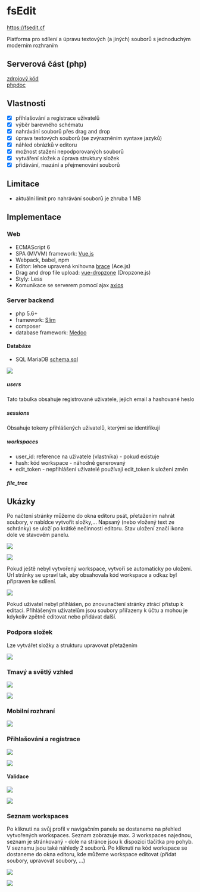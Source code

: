 # fsEdit
https://fsedit.cf

Platforma pro sdílení a úpravu textových (a jiných) souborů s jednoduchým moderním rozhraním

## Serverová část (php)

[zdrojový kód](https://github.com/holubv/fsedit_backend)   
[phpdoc](https://api.fsedit.cf/docs/index.html)

## Vlastnosti
- [x] přihlašování a registrace uživatelů
- [x] výběr barevného schématu
- [x] nahrávání souborů přes drag and drop
- [x] úprava textových souborů (se zvýrazněním syntaxe jazyků)
- [x] náhled obrázků v editoru
- [x] možnost stažení nepodporovaných souborů
- [x] vytváření složek a úprava struktury složek
- [x] přidávání, mazání a přejmenování souborů

## Limitace
- aktuální limit pro nahrávání souborů je zhruba 1 MB

## Implementace

### Web
- ECMAScript 6
- SPA (MVVM) framework: [Vue.js](https://vuejs.org)
- Webpack, babel, npm
- Editor: lehce upravená knihovna [brace]([https://github.com/holubv/brace/tree/fsedit) (Ace.js)
- Drag and drop file upload: [vue-dropzone](https://github.com/rowanwins/vue-dropzone) (Dropzone.js)
- Styly: Less
- Komunikace se serverem pomocí ajax [axios](https://github.com/axios/axios)

### Server backend
- php 5.6+
- framework: [Slim](http://www.slimframework.com/)
- composer
- database framework: [Medoo](https://medoo.in/)

#### Databáze
- SQL MariaDB [schema.sql](https://github.com/holubv/fsedit_backend/blob/master/schema.sql)

![](https://i.imgur.com/yDlT9nh.png)

##### users

Tato tabulka obsahuje registrované uživatele, jejich email a hashované heslo

##### sessions

Obsahuje tokeny přihlášených uživatelů, kterými se identifikují

##### workspaces

- user_id: reference na uživatele (vlastníka) - pokud existuje
- hash: kód workspace - náhodně generovaný
- edit_token - nepřihlášení uživatelé používají edit_token k uložení změn

##### file_tree


## Ukázky

Po načtení stránky můžeme do okna editoru psát, přetažením nahrát soubory,
v nabídce vytvořit složky,... Napsaný (nebo vložený text ze schránky) se uloží
po krátké nečinnosti editoru. Stav uložení značí ikona dole ve stavovém panelu.

![](https://i.imgur.com/2psGlcF.png)

![](https://i.imgur.com/PAsJaMT.png)

Pokud ještě nebyl vytvořený workspace, vytvoří se automaticky po uložení. Url stránky se
upraví tak, aby obsahovala kód workspace a odkaz byl připraven ke sdílení.

![](https://i.imgur.com/Ef2o9sn.png)

Pokud uživatel nebyl přihlášen, po znovunačtení stránky ztrácí přistup k editaci.
Přihlášeným uživatelům jsou soubory přiřazeny k účtu a mohou je kdykoliv zpětně
editovat nebo přidávat další.

### Podpora složek

Lze vytvářet složky a strukturu upravovat přetažením

![](https://i.imgur.com/Ux2BIb4.png)

### Tmavý a světlý vzhled

![](https://i.imgur.com/uJUTUAf.png)

![](https://i.imgur.com/all0N0C.png)

### Mobilní rozhraní

![](https://i.imgur.com/AtJltuj.png)

### Přihlašování a registrace

![](https://i.imgur.com/3iw9qVt.png)

![](https://i.imgur.com/KSRGpQt.png)

#### Validace

![](https://i.imgur.com/M6KBO6W.png)

![](https://i.imgur.com/bDKvHmw.png)

### Seznam workspaces

Po kliknutí na svůj profil v navigačním panelu se dostaneme na přehled
vytvořených workspaces. Seznam zobrazuje max. 3 workspaces najednou, seznam
je stránkovaný - dole na stránce jsou k dispozici tlačitka pro pohyb.
V seznamu jsou také náhledy 2 souborů. Po kliknutí na kód workspace se dostaneme
do okna editoru, kde můžeme workspace editovat (přidat soubory, upravovat soubory, ...)

![](https://i.imgur.com/qWD7x5r.png)

![](https://i.imgur.com/Pj71R5Y.png)